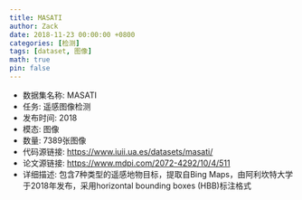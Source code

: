```yaml
---
title: MASATI
author: Zack
date: 2018-11-23 00:00:00 +0800
categories: [检测]
tags: [dataset, 图像]
math: true
pin: false
---
```

- 数据集名称: MASATI
- 任务: 遥感图像检测
- 发布时间: 2018
- 模态: 图像
- 数量: 7389张图像
- 代码源链接: https://www.iuii.ua.es/datasets/masati/
- 论文源链接: https://www.mdpi.com/2072-4292/10/4/511
- 详细描述: 包含7种类型的遥感地物目标，提取自Bing Maps，由阿利坎特大学于2018年发布，采用horizontal bounding boxes (HBB)标注格式
